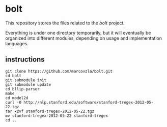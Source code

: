 # bolt

This repository stores the files related to the *bolt* project.

Everything is under one directory temporarily, but it will eventually
be organized into different modules, depending on usage and implementation
languages.


## instructions

    git clone https://github.com/marcovzla/bolt.git
    cd bolt
    git submodule init
    git submodule update
    cd bllip-parser
    make
    cd model2d
    curl -O http://nlp.stanford.edu/software/stanford-tregex-2012-05-22.tgz
    tar xzvf stanford-tregex-2012-05-22.tgz
    mv stanford-tregex-2012-05-22 stanford-tregex
    cd ..
